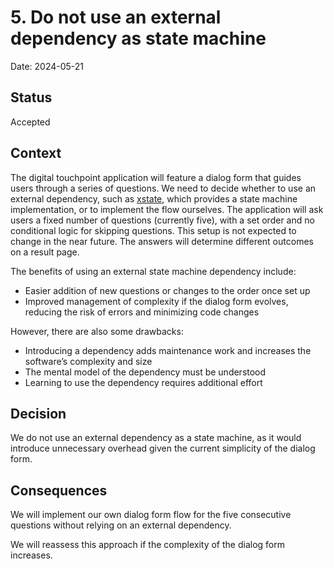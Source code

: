 # 5. Do not use an external dependency as state machine

Date: 2024-05-21

## Status

Accepted

## Context

The digital touchpoint application will feature a dialog form that guides users through a series of questions.
We need to decide whether to use an external dependency, such as [xstate](https://xstate.js.org/),
which provides a state machine implementation, or to implement the flow ourselves. The application
will ask users a fixed number of questions (currently five), with a set order and no conditional
logic for skipping questions. This setup is not expected to change in the near future.
The answers will determine different outcomes on a result page.

The benefits of using an external state machine dependency include:

- Easier addition of new questions or changes to the order once set up
- Improved management of complexity if the dialog form evolves, reducing the risk of errors and minimizing code changes

However, there are also some drawbacks:

- Introducing a dependency adds maintenance work and increases the software’s complexity and size
- The mental model of the dependency must be understood
- Learning to use the dependency requires additional effort

## Decision

We do not use an external dependency as a state machine, as it would introduce unnecessary overhead given the
current simplicity of the dialog form.

## Consequences

We will implement our own dialog form flow for the five consecutive questions without relying on an external dependency.

We will reassess this approach if the complexity of the dialog form increases.
